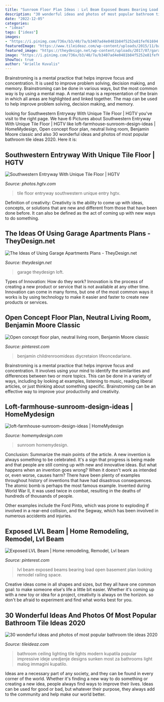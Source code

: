 ```yaml
---
title: "Sunroom Floor Plan Ideas : Lvl Beam Exposed Beams Bearing Load Open Basement Plan Looking Remodel Railing Space"
description: "30 wonderful ideas and photos of most popular bathroom tile ideas 2020"
date: "2022-12-05"
categories:
- "ideas"
tags: ["ideas"]
images:
- "https://i.pinimg.com/736x/b3/40/7a/b3407ad4e0481b84f5252e81fef61694.jpg"
featuredImage: "https://www.tileideaz.com/wp-content/uploads/2015/11/bathroom-tile1.jpg"
featured_image: "https://theydesign.net/wp-content/uploads/2017/07/garage-with-apartment-plans-theydesign-throughout-garage-apartments-plans-the-ideas-of-using-garage-apartments-plans.jpg"
image: "https://i.pinimg.com/736x/b3/40/7a/b3407ad4e0481b84f5252e81fef61694.jpg"
ShowToc: true
author: "Arielle Kuvalis"
---
```



Brainstroming is a mental practice that helps improve focus and concentration. It is used to improve problem solving, decision making, and memory. Brainstroming can be done in various ways, but the most common way is by using a mental map. A mental map is a representation of the brain in which all areas are highlighted and linked together. The map can be used to help improve problem solving, decision making, and memory.

	

		
looking for Southwestern Entryway With Unique Tile Floor | HGTV you've visit to the right page. We have 6 Pictures about Southwestern Entryway With Unique Tile Floor | HGTV like loft-farmhouse-sunroom-design-ideas | HomeMydesign, Open concept floor plan, neutral living room, Benjamin Moore classic and also 30 wonderful ideas and photos of most popular bathroom tile ideas 2020. Here it is:
		
    
## Southwestern Entryway With Unique Tile Floor | HGTV

<img loading=lazy src="https://hgtvhome.sndimg.com/content/dam/images/hgtv/fullset/2013/2/19/3/DesignLens_tile-floor-entry_s3x4.jpg.rend.hgtvcom.966.1288.suffix/1400976314777.jpeg" onerror="this.onerror=null;this.src='https://tse4.mm.bing.net/th?id=OIP.x0p2GkNV8Rk4uhveN15ErQHaJ4&amp;pid=15.1';" alt="Southwestern Entryway With Unique Tile Floor | HGTV">

_Source: photos.hgtv.com_

>tile floor entryway southwestern unique entry hgtv. 

	

Definition of creativity:
Creativity is the ability to come up with ideas, concepts, or solutions that are new and different from those that have been done before. It can also be defined as the act of coming up with new ways to do something.

    
## The Ideas Of Using Garage Apartments Plans - TheyDesign.net

<img loading=lazy src="https://theydesign.net/wp-content/uploads/2017/07/garage-with-apartment-plans-theydesign-throughout-garage-apartments-plans-the-ideas-of-using-garage-apartments-plans.jpg" onerror="this.onerror=null;this.src='https://tse2.mm.bing.net/th?id=OIP._q8RwCp0XDLECLsYh3V07wHaEK&amp;pid=15.1';" alt="The Ideas of Using Garage Apartments Plans - TheyDesign.net">

_Source: theydesign.net_

>garage theydesign loft. 

	

Types of Innovation: How do they work?
Innovation is the process of creating a new product or service that is not available at any other time. Innovation can come in many forms, but one of the most common ways it works is by using technology to make it easier and faster to create new products or services.

    
## Open Concept Floor Plan, Neutral Living Room, Benjamin Moore Classic

<img loading=lazy src="https://i.pinimg.com/736x/ed/b4/78/edb478fabcea0c116c1fd79f68ac6044.jpg" onerror="this.onerror=null;this.src='https://tse1.mm.bing.net/th?id=OIP.x8ratLGGFAH91HB6Fh-0XQHaJ4&amp;pid=15.1';" alt="Open concept floor plan, neutral living room, Benjamin Moore classic">

_Source: pinterest.com_

>benjamin childrenroomideas diycretaion lifeoncedarlane. 

	

Brainstroming is a mental practice that helps improve focus and concentration. It involves using your mind to identify the similarities and differences between two or more topics. This can be done in a variety of ways, including by looking at examples, listening to music, reading liberal articles, or just thinking about something specific. Brainstroming can be an effective way to improve your productivity and creativity.

    
## Loft-farmhouse-sunroom-design-ideas | HomeMydesign

<img loading=lazy src="https://homemydesign.com/wp-content/uploads/2020/09/loft-farmhouse-sunroom-design-ideas.jpg" onerror="this.onerror=null;this.src='https://tse1.mm.bing.net/th?id=OIP.6RavIvInNgDQYhCDhflveAHaKR&amp;pid=15.1';" alt="loft-farmhouse-sunroom-design-ideas | HomeMydesign">

_Source: homemydesign.com_

>sunroom homemydesign. 

	

Conclusion: Summarize the main points of the article.
A new invention is always something to be celebrated. It's a sign that progress is being made and that people are still coming up with new and innovative ideas. But what happens when an invention goes wrong? When it doesn't work as intended or, even worse, causes harm?
There have been plenty of examples throughout history of inventions that have had disastrous consequences. The atomic bomb is perhaps the most famous example. Invented during World War II, it was used twice in combat, resulting in the deaths of hundreds of thousands of people.

Other examples include the Ford Pinto, which was prone to exploding if involved in a rear-end collision, and the Segway, which has been involved in numerous accidents and injuries.

    
## Exposed LVL Beam | Home Remodeling, Remodel, Lvl Beam

<img loading=lazy src="https://i.pinimg.com/736x/b3/40/7a/b3407ad4e0481b84f5252e81fef61694.jpg" onerror="this.onerror=null;this.src='https://tse3.mm.bing.net/th?id=OIP.0v3TI2gndotTyAx_K1cIBQHaKj&amp;pid=15.1';" alt="Exposed LVL Beam | Home remodeling, Remodel, Lvl beam">

_Source: pinterest.com_

>lvl beam exposed beams bearing load open basement plan looking remodel railing space. 

	

Creative ideas come in all shapes and sizes, but they all have one common goal: to make someone else's life a little bit easier. Whether it's coming up with a new toy or idea for a project, creativity is always on the horizon. so don't be afraid to experiment and find what works best for you.

    
## 30 Wonderful Ideas And Photos Of Most Popular Bathroom Tile Ideas 2020

<img loading=lazy src="https://www.tileideaz.com/wp-content/uploads/2015/11/bathroom-tile1.jpg" onerror="this.onerror=null;this.src='https://tse4.mm.bing.net/th?id=OIP.XfeGBtgtOlT6blppQFKu2QHaJ3&amp;pid=15.1';" alt="30 wonderful ideas and photos of most popular bathroom tile ideas 2020">

_Source: tileideaz.com_

>bathroom ceiling lighting tile lights modern kupatila popular impressive ideje uredjenje designs sunken most za bathrooms light malog immagini kupatilo. 

	

Ideas are a necessary part of any society, and they can be found in every corner of the world. Whether it's finding a new way to do something or creating a new idea, people always find ways to improve their lives. Ideas can be used for good or bad, but whatever their purpose, they always add to the community and help make our world better.

